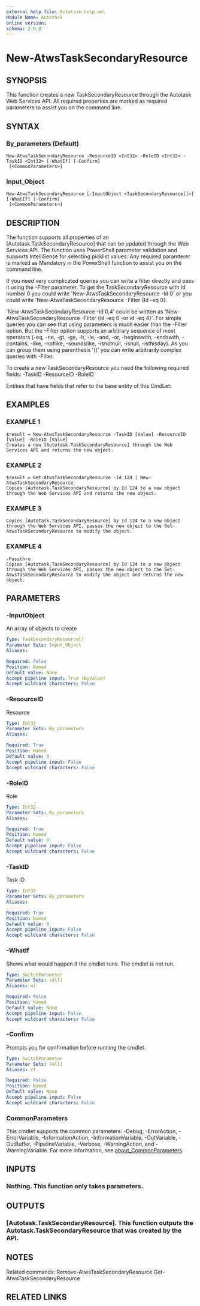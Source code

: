 ```yaml
---
external help file: Autotask-help.xml
Module Name: Autotask
online version:
schema: 2.0.0
---
```


# New-AtwsTaskSecondaryResource

## SYNOPSIS
This function creates a new TaskSecondaryResource through the Autotask Web Services API.
All required properties are marked as required parameters to assist you on the command line.

## SYNTAX

### By_parameters (Default)
```
New-AtwsTaskSecondaryResource -ResourceID <Int32> -RoleID <Int32> -TaskID <Int32> [-WhatIf] [-Confirm]
 [<CommonParameters>]
```

### Input_Object
```
New-AtwsTaskSecondaryResource [-InputObject <TaskSecondaryResource[]>] [-WhatIf] [-Confirm]
 [<CommonParameters>]
```

## DESCRIPTION
The function supports all properties of an \[Autotask.TaskSecondaryResource\] that can be updated through the Web Services API.
The function uses PowerShell parameter validation  and supports IntelliSense for selecting picklist values.
Any required paramterer is marked as Mandatory in the PowerShell function to assist you on the command line.

If you need very complicated queries you can write a filter directly and pass it using the -Filter parameter.
To get the TaskSecondaryResource with Id number 0 you could write 'New-AtwsTaskSecondaryResource -Id 0' or you could write 'New-AtwsTaskSecondaryResource -Filter {Id -eq 0}.

'New-AtwsTaskSecondaryResource -Id 0,4' could be written as 'New-AtwsTaskSecondaryResource -Filter {id -eq 0 -or id -eq 4}'.
For simple queries you can see that using parameters is much easier than the -Filter option.
But the -Filter option supports an arbitrary sequence of most operators (-eq, -ne, -gt, -ge, -lt, -le, -and, -or, -beginswith, -endswith, -contains, -like, -notlike, -soundslike, -isnotnull, -isnull, -isthisday).
As you can group them using parenthesis '()' you can write arbitrarily complex queries with -Filter. 

To create a new TaskSecondaryResource you need the following required fields:
 -TaskID
 -ResourceID
 -RoleID

Entities that have fields that refer to the base entity of this CmdLet:

## EXAMPLES

### EXAMPLE 1
```
$result = New-AtwsTaskSecondaryResource -TaskID [Value] -ResourceID [Value] -RoleID [Value]
Creates a new [Autotask.TaskSecondaryResource] through the Web Services API and returns the new object.
```

### EXAMPLE 2
```
$result = Get-AtwsTaskSecondaryResource -Id 124 | New-AtwsTaskSecondaryResource 
Copies [Autotask.TaskSecondaryResource] by Id 124 to a new object through the Web Services API and returns the new object.
```

### EXAMPLE 3
```
Copies [Autotask.TaskSecondaryResource] by Id 124 to a new object through the Web Services API, passes the new object to the Set-AtwsTaskSecondaryResource to modify the object.
```

### EXAMPLE 4
```
-Passthru
Copies [Autotask.TaskSecondaryResource] by Id 124 to a new object through the Web Services API, passes the new object to the Set-AtwsTaskSecondaryResource to modify the object and returns the new object.
```

## PARAMETERS

### -InputObject
An array of objects to create

```yaml
Type: TaskSecondaryResource[]
Parameter Sets: Input_Object
Aliases:

Required: False
Position: Named
Default value: None
Accept pipeline input: True (ByValue)
Accept wildcard characters: False
```

### -ResourceID
Resource

```yaml
Type: Int32
Parameter Sets: By_parameters
Aliases:

Required: True
Position: Named
Default value: 0
Accept pipeline input: False
Accept wildcard characters: False
```

### -RoleID
Role

```yaml
Type: Int32
Parameter Sets: By_parameters
Aliases:

Required: True
Position: Named
Default value: 0
Accept pipeline input: False
Accept wildcard characters: False
```

### -TaskID
Task ID

```yaml
Type: Int32
Parameter Sets: By_parameters
Aliases:

Required: True
Position: Named
Default value: 0
Accept pipeline input: False
Accept wildcard characters: False
```

### -WhatIf
Shows what would happen if the cmdlet runs.
The cmdlet is not run.

```yaml
Type: SwitchParameter
Parameter Sets: (All)
Aliases: wi

Required: False
Position: Named
Default value: None
Accept pipeline input: False
Accept wildcard characters: False
```

### -Confirm
Prompts you for confirmation before running the cmdlet.

```yaml
Type: SwitchParameter
Parameter Sets: (All)
Aliases: cf

Required: False
Position: Named
Default value: None
Accept pipeline input: False
Accept wildcard characters: False
```

### CommonParameters
This cmdlet supports the common parameters: -Debug, -ErrorAction, -ErrorVariable, -InformationAction, -InformationVariable, -OutVariable, -OutBuffer, -PipelineVariable, -Verbose, -WarningAction, and -WarningVariable. For more information, see [about_CommonParameters](http://go.microsoft.com/fwlink/?LinkID=113216).

## INPUTS

### Nothing. This function only takes parameters.
## OUTPUTS

### [Autotask.TaskSecondaryResource]. This function outputs the Autotask.TaskSecondaryResource that was created by the API.
## NOTES
Related commands:
Remove-AtwsTaskSecondaryResource
 Get-AtwsTaskSecondaryResource

## RELATED LINKS
